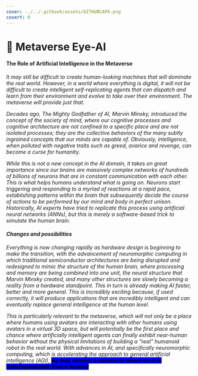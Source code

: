 ```yaml
---
cover: ../../.gitbook/assets/GITHUBCAPA.png
coverY: 0
---
```


# 🧿 Metaverse Eye-AI

#### The Role of Artificial Intelligence in the Metaverse

_It may still be difficult to create human-looking machines that will dominate the real world. However, in a world where everything is digital, it will not be difficult to create intelligent self-replicating agents that can dispatch and learn from their environment and evolve to take over their environment. The metaverse will provide just that._

_Decades ago, The Mighty Godfather of AI, Marvin Minsky, introduced the concept of the society of mind, where our cognitive processes and cognitive architecture are not confined to a specific place and are not isolated processes; they are the collective behaviors of the many subtly ingrained concepts that our minds are capable of. Obviously, intelligence, when polluted with negative traits such as greed, avarice and revenge, can become a curse for humanity._

_While this is not a new concept in the AI domain, it takes on great importance since our brains are massively complex networks of hundreds of billions of neurons that are in constant communication with each other. This is what helps humans understand what is going on. Neurons start triggering and responding to a myriad of reactions at a rapid pace, establishing patterns within the brain that subsequently decide the course of actions to be performed by our mind and body in perfect unison. Historically, AI experts have tried to replicate this process using artificial neural networks (ANNs), but this is merely a software-based trick to simulate the human brain._

#### _Changes and possibilities_&#x20;

_Everything is now changing rapidly as hardware design is beginning to make the transition, with the advancement of neuromorphic computing in which traditional semiconductor architectures are being disrupted and redesigned to mimic the structure of the human brain, where processing and memory are being combined into one unit, the neural structure that Marvin Minsky created, and many other structures are slowly becoming a reality from a hardware standpoint. This in turn is already making AI faster, better and more general. This is incredibly exciting because, if used correctly, it will produce applications that are incredibly intelligent and can eventually replace general intelligence at the human level._

_This is particularly relevant to the metaverse, which will not only be a place where humans using avatars are interacting with other humans using avatars in a virtual 3D space, but will potentially be the first place and chance where artificially intelligent agents can finally exhibit near-human behavior without the physical limitations of building a "real" humanoid robot in the real world. With advances in AI, and specifically neuromorphic computing, which is accelerating the approach to general artificial intelligence (AGI), <mark style="background-color:blue;">**we may witness a metaverse where an AI is indistinguishable from a human!**</mark>_
